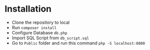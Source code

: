 # Installation

- Clone the repository to local
- Run `composer install`
- Configure Database `db.php`
- Import SQL Script from `db_script.sql`
- Go to `Public` folder and run this command `php -S localhost:8080`
